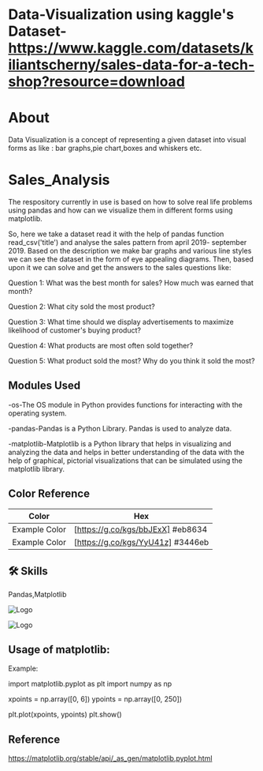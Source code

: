 # Data-Visualization using kaggle's Dataset-https://www.kaggle.com/datasets/kiliantscherny/sales-data-for-a-tech-shop?resource=download

# About
Data Visualization is a concept of representing a given dataset into visual forms as like  : bar graphs,pie chart,boxes and whiskers etc.

# Sales_Analysis

The respository currently in use is based on how to solve real life problems using pandas and how can we visualize them in different forms using matplotlib.

So, here we take a dataset read it with the help of pandas function read_csv('title') and analyse the sales pattern from april 2019- september 2019.
Based on the description we make bar graphs and various line styles we can see the dataset in the form of eye appealing diagrams.
Then, based upon it we can solve and get the answers to the sales questions like:

Question 1: What was the best month for sales? How much was earned that month?

Question 2: What city sold the most product?

Question 3: What time should we display advertisements to maximize likelihood of customer's buying product?

Question 4: What products are most often sold together?

Question 5: What product sold the most? Why do you think it sold the most?


## Modules Used
-os-The OS module in Python provides functions for interacting with the operating system.

-pandas-Pandas is a Python Library. Pandas is used to analyze data.

-matplotlib-Matplotlib is a Python library that helps in visualizing and analyzing the data and helps in better understanding of the data with the help of graphical, pictorial visualizations that can be simulated using the matplotlib library.
## Color Reference


| Color             | Hex                                                                |
| ----------------- | ------------------------------------------------------------------ |
| Example Color | [https://g.co/kgs/bbJExX] #eb8634 |
| Example Color | [https://g.co/kgs/YyU41z] #3446eb |



## 🛠 Skills

Pandas,Matplotlib


![Logo](https://upload.wikimedia.org/wikipedia/commons/e/ed/Pandas_logo.svg)



![Logo](https://upload.wikimedia.org/wikipedia/en/5/56/Matplotlib_logo.svg)



## Usage of matplotlib:

Example:

import matplotlib.pyplot as plt
import numpy as np

xpoints = np.array([0, 6])
ypoints = np.array([0, 250])

plt.plot(xpoints, ypoints)
plt.show()

## Reference 

https://matplotlib.org/stable/api/_as_gen/matplotlib.pyplot.html
